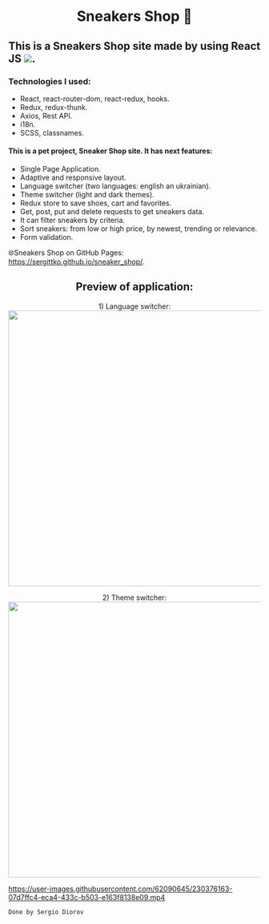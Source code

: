 <h1 align="center">Sneakers Shop 👟</h1>

## This is a Sneakers Shop site made by using React JS <img src="https://img.shields.io/badge/-464f5c?style=flat&logo=React">.

### Technologies I used:
*	React, react-router-dom, react-redux, hooks.
*	Redux, redux-thunk.
*	Axios, Rest API.
*	i18n.
*	SCSS, classnames.

#### This is a pet project, Sneaker Shop site. It has next features: 
* Single Page Application.
* Adaptive and responsive layout.
* Language switcher (two languages: english an ukrainian).
* Theme switcher (light and dark themes).
* Redux store to save shoes, cart and favorites.
* Get, post, put and delete requests to get sneakers data.
* It can filter sneakers by criteria.
* Sort sneakers: from low or high price, by newest, trending or relevance.
* Form validation.

🌐Sneakers Shop on GitHub Pages: https://sergittko.github.io/sneaker_shop/. <br/>
<h2 align="center">
 Preview of application:
</h2>
 
<p align="center">
1) Language switcher: <br/>
<img src="https://user-images.githubusercontent.com/62090645/230376163-07d7ffc4-eca4-433c-b503-e163f8138e09.mp4" width="550"> <br/>
</p>

<p align="center">
2) Theme switcher: <br/>
<img src="https://user-images.githubusercontent.com/62090645/198883133-d42ad537-54d4-455a-b522-538bf25c7790.gif" width="550"> <br/>
</p>


https://user-images.githubusercontent.com/62090645/230376163-07d7ffc4-eca4-433c-b503-e163f8138e09.mp4


`Done by Sergio Diorov`

